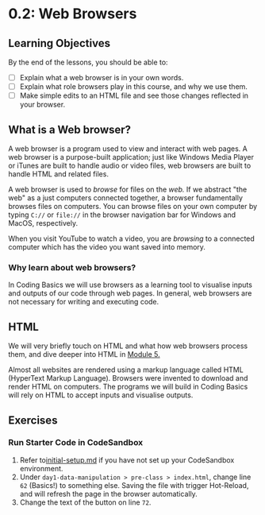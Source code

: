 # 0.2: Web Browsers

## Learning Objectives

By the end of the lessons, you should be able to:

* [ ] Explain what a web browser is in your own words.
* [ ] Explain what role browsers play in this course, and why we use them.
* [ ] Make simple edits to an HTML file and see those changes reflected in your browser.

## What is a Web browser?

A web browser is a program used to view and interact with web pages. A web browser is a purpose-built application; just like Windows Media Player or iTunes are built to handle audio or video files,  web browsers are built to handle HTML and related files.

A web browser is used to _browse_ for files on the _web._ If we abstract "the web" as a just computers connected together, a browser fundamentally browses files on computers. You can browse files on your own computer by typing `C://` or `file://` in the browser navigation bar for Windows and MacOS, respectively.

When you visit YouTube to watch a video, you are _browsing_ to a connected computer which has the video you want saved into memory.

### Why learn about web browsers?

In Coding Basics we will use browsers as a learning tool to visualise inputs and outputs of our code through web pages. In general, web browsers are not necessary for writing and executing code.&#x20;

## HTML

We will very briefly touch on HTML and what how web browsers process them, and dive deeper into HTML in [Module 5.](../5-html-and-css/5.1-html.md)

Almost all websites are rendered using a markup language called HTML (HyperText Markup Language). Browsers were invented to download and render HTML on computers. The programs we will build in Coding Basics will rely on HTML to accept inputs and visualise outputs.&#x20;

## Exercises

### Run Starter Code in CodeSandbox

1. Refer to[initial-setup.md](../../course-logistics/learning-environment/initial-setup.md "mention") if you have not set up your CodeSandbox environment.
2. Under `day1-data-manipulation > pre-class > index.html`, change line `62` (Basics!) to something else. Saving the file with trigger Hot-Reload, and will refresh the page in the browser automatically.
3. Change the text of the button on line `72`.

